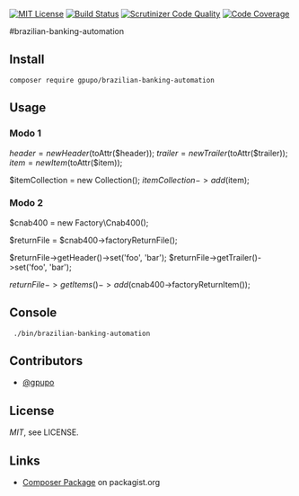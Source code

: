 [![MIT License](https://img.shields.io/badge/license-MIT-brightgreen.svg)](https://github.com/gpupo/common-sdk/blob/master/LICENSE)
[![Build Status](https://secure.travis-ci.org/gpupo/brazilian-banking-automation.png?branch=master)](http://travis-ci.org/gpupo/brazilian-banking-automation)
[![Scrutinizer Code Quality](https://scrutinizer-ci.com/g/gpupo/brazilian-banking-automation/badges/quality-score.png?b=master)](https://scrutinizer-ci.com/g/gpupo/brazilian-banking-automation/?branch=master)
[![Code Coverage](https://scrutinizer-ci.com/g/gpupo/brazilian-banking-automation/badges/coverage.png?b=master)](https://scrutinizer-ci.com/g/gpupo/brazilian-banking-automation/?branch=master)

#brazilian-banking-automation

## Install

    composer require gpupo/brazilian-banking-automation


## Usage


### Modo 1

  $header = new Header($toAttr($header));
  $trailer = new Trailer($toAttr($trailer));
  $item = new Item($toAttr($item));

  $itemCollection = new Collection();
  $itemCollection->add($item);

### Modo 2


  $cnab400 = new Factory\Cnab400();

  $returnFile = $cnab400->factoryReturnFile();

  $returnFile->getHeader()->set('foo', 'bar');
  $returnFile->getTrailer()->set('foo', 'bar');


  $returnFile->getItems()->add($cnab400->factoryReturnItem());






## Console

     ./bin/brazilian-banking-automation

## Contributors

* [@gpupo](https://github.com/gpupo)

## License

*MIT*, see LICENSE.

## Links

* [Composer Package](https://packagist.org/packages/gpupo/brazilian-banking-automation/) on packagist.org
